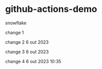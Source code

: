# github-actions-demo

snowflake

change 1

change 2 6 out 2023

change 3 6 out 2023

change 4 6 out 2023 10:35
